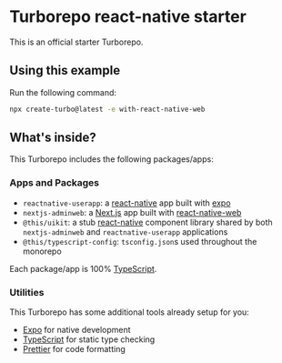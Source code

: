 # Turborepo react-native starter

This is an official starter Turborepo.

## Using this example

Run the following command:

```sh
npx create-turbo@latest -e with-react-native-web
```

## What's inside?

This Turborepo includes the following packages/apps:

### Apps and Packages

- `reactnative-userapp`: a [react-native](https://reactnative.dev/) app built with [expo](https://docs.expo.dev/)
- `nextjs-adminweb`: a [Next.js](https://nextjs.org/) app built with [react-native-web](https://necolas.github.io/react-native-web/)
- `@this/uikit`: a stub [react-native](https://reactnative.dev/) component library shared by both `nextjs-adminweb` and `reactnative-userapp` applications
- `@this/typescript-config`: `tsconfig.json`s used throughout the monorepo

Each package/app is 100% [TypeScript](https://www.typescriptlang.org/).

### Utilities

This Turborepo has some additional tools already setup for you:

- [Expo](https://docs.expo.dev/) for native development
- [TypeScript](https://www.typescriptlang.org/) for static type checking
- [Prettier](https://prettier.io) for code formatting
